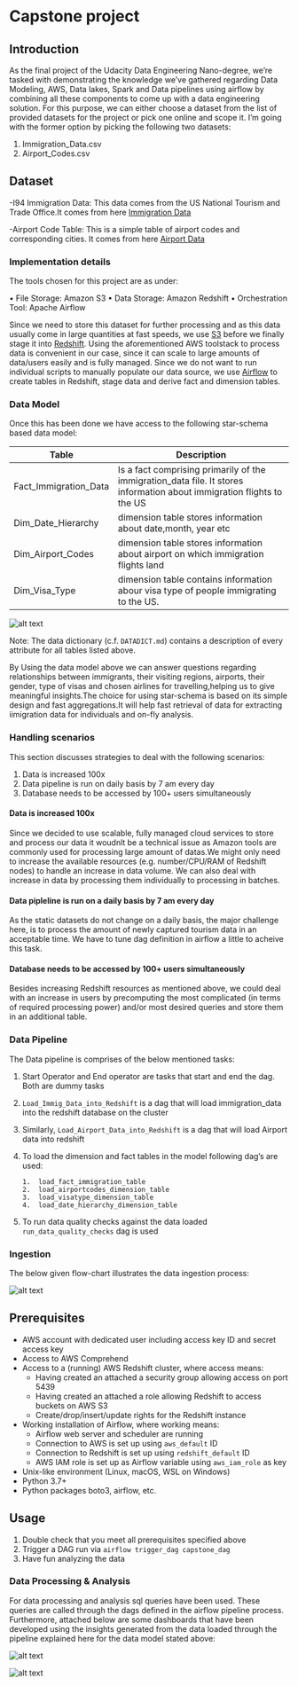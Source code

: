 # Capstone project

## Introduction
As the final project of the Udacity Data Engineering Nano-degree, we’re tasked with demonstrating the knowledge we’ve gathered regarding Data Modeling, AWS, Data lakes, Spark and Data pipelines using airflow by combining all these components to come up with a data engineering solution. For this purpose, we can either choose a dataset from the list of provided datasets for the project or pick one online and scope it. I’m going with the former option by picking the following two datasets:
1.	Immigration_Data.csv
2.	Airport_Codes.csv

## Dataset

-I94 Immigration Data: This data comes from the US National Tourism and Trade Office.It comes from here [Immigration Data](https://travel.trade.gov/research/reports/i94/historical/2016.html)

-Airport Code Table: This is a simple table of airport codes and corresponding cities. It comes from here [Airport Data](https://datahub.io/core/airport-codes#data)

### Implementation details

The tools chosen for this project are as under:

•	File Storage: Amazon S3 
•	Data Storage: Amazon Redshift
•	Orchestration Tool: Apache Airflow 

Since we need to store this dataset for further processing and as this data usually come in large quantities at fast speeds, we use [S3](https://aws.amazon.com/s3) before we finally stage it into [Redshift](https://aws.amazon.com/redshift). Using the aforementioned AWS toolstack to process data is convenient in our case, since it can scale to large amounts of data/users easily and is fully managed. Since we do not want to run individual scripts to manually populate our data source, we use [Airflow](https://airflow.apache.org/) to create tables in Redshift, stage data and derive fact and dimension tables.

### Data Model
Once this has been done we have access to the following star-schema based data model: 
 
| Table                |                      Description                 |
|----------------------|--------------------------------------------------|
| Fact_Immigration_Data| Is a fact comprising primarily of the immigration_data file. It stores information about immigration flights to the US
| Dim_Date_Hierarchy   | dimension table stores information about date,month, year etc 
| Dim_Airport_Codes    | dimension table stores information about airport on which immigration flights land
| Dim_Visa_Type        | dimension table contains information abour visa type of people immigrating to the US.

![alt text](https://github.com/SameenTahir/Capstone-Project/blob/main/DataModel.jpg)

Note: The data dictionary (c.f. `DATADICT.md`) contains a description of every attribute for all tables listed above.

By Using the data model above we can answer questions regarding relationships between immigrants, their visiting regions, airports, their gender, type of visas and chosen airlines for travelling,helping us to give meaningful insights.The choice for using star-schema is based on its simple design and fast aggregations.It will help fast retrieval of data for extracting iimigration data for individuals and on-fly analysis. 

### Handling scenarios

This section discusses strategies to deal with the following scenarios:
1. Data is increased 100x  
2. Data pipeline is run on daily basis by 7 am every day
3. Database needs to be accessed by 100+ users simultaneously

#### Data is increased 100x
Since we decided to use scalable, fully managed cloud services to store and process our data it woudnlt be a technical issue as Amazon tools are commonly used for processing large amount of datas.We might only need to  increase the available resources (e.g. number/CPU/RAM of Redshift nodes) to handle an increase in data volume. We can also deal with  increase in data by processing them individually to processing in batches. 

#### Data pipleline is run on a daily basis by 7 am every day
As the static datasets do not change on a daily basis, the major challenge here, is to process the amount of newly 
captured tourism data in an acceptable time. We have to tune dag definition in airflow a little to acheive this task.

#### Database needs to be accessed by 100+ users simultaneously
Besides increasing Redshift resources as mentioned above, we could deal with an increase in users by precomputing the 
most complicated (in terms of required processing power) and/or most desired queries and store them in an additional 
table.

### Data Pipeline

The Data pipeline is comprises of the below mentioned tasks:
1.	Start Operator and End operator are tasks that start and end the dag. Both are dummy tasks
2.	`Load_Immig_Data_into_Redshift` is a dag that will load immigration_data into the redshift database on the cluster
3.	Similarly, `Load_Airport_Data_into_Redshift` is a dag that will load Airport data into redshift
4.	To load the dimension and fact tables in the model following dag’s are used:

        1.	load_fact_immigration_table
        2.	load_airportcodes_dimension_table
        3.	load_visatype_dimension_table
        4.	load_date_hierarchy_dimension_table
        
5.	To run data quality checks against the data loaded `run_data_quality_checks` dag is used

### Ingestion

The below given flow-chart illustrates the data ingestion process:

![alt text](https://github.com/SameenTahir/Capstone-Project/blob/main/FlowDiagram.jpg)

## Prerequisites

* AWS account with dedicated user including access key ID and secret access key
* Access to AWS Comprehend
* Access to a (running) AWS Redshift cluster, where access means:
    - Having created an attached a security group allowing access on port 5439
    - Having created an attached a role allowing Redshift to access buckets on AWS S3
    - Create/drop/insert/update rights for the Redshift instance
* Working installation of Airflow, where working means:
    - Airflow web server and scheduler are running
    - Connection to AWS is set up using `aws_default` ID
    - Connection to Redshift is set up using `redshift_default` ID
    - AWS IAM role is set up as Airflow variable using `aws_iam_role` as key
* Unix-like environment (Linux, macOS, WSL on Windows)
* Python 3.7+
* Python packages boto3, airflow, etc.

## Usage
1. Double check that you meet all prerequisites specified above
2. Trigger a DAG run via `airflow trigger_dag capstone_dag`
3. Have fun analyzing the data

### Data Processing & Analysis

For data processing and analysis sql queries have been used. These queries are called through the dags defined in the airflow pipeline process. Furthermore, attached below are some dashboards that have been developed using the insights generated from the data loaded through the pipeline explained here for the data model stated above:

![alt text](https://github.com/SameenTahir/Capstone-Project/blob/main/Analysis_1.png)

![alt text](https://github.com/SameenTahir/Capstone-Project/blob/main/Analysis_2.png)



